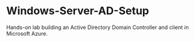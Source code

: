 # Windows-Server-AD-Setup
Hands-on lab building an Active Directory Domain Controller and client in Microsoft Azure.
